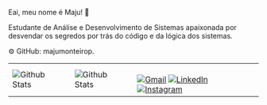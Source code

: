 Eai, meu nome é Maju! 👋

Estudante de Análise e Desenvolvimento de Sistemas apaixonada por desvendar os segredos por trás do código e da lógica dos sistemas.

⚙️ GitHub: majumonteirop.

<table>
  <tr>
    <td>
      <img
        align="left"
        src="https://github-readme-stats.vercel.app/api?username=majumonteirop&theme=dark&hide_border=false&include_all_commits=true"
        alt="Github Stats"
      />
    </td>
    <td>
      <img
        align="left"
        src="https://github-readme-stats.vercel.app/api/top-langs/?username=majumonteirop&theme=dark&hide_border=false&include_all_commits=true&count_private=true&layout=compact"
        alt="Github Stats"
      />
    </td>
    <td>
      <br />
      <img
        align="left"

<p align="left">
  <a href="#" title="Gmail">
  <img src="https://img.shields.io/badge/-Gmail-FF0000?style=flat-square&labelColor=FF0000&logo=gmail&logoColor=white&link=(https://mail.google.com/mail/u/1/#inbox)" alt="Gmail"/></a>
  <a href="#" title="LinkedIn">
  <img src="https://img.shields.io/badge/-Linkedin-0e76a8?style=flat-square&logo=Linkedin&logoColor=white&link=(https://www.linkedin.com/in/maria-julia-monteiro-pacheco-327144221/)" alt="LinkedIn"/></a>
  <a href="#" title="Instagram">
  <img src="https://img.shields.io/badge/-Instagram-DF0174?style=flat-square&labelColor=DF0174&logo=instagram&logoColor=white&link=https://www.instagram.com/majumonteirop/" alt="Instagram"/></a>
    </td>
  </tr>
</table
